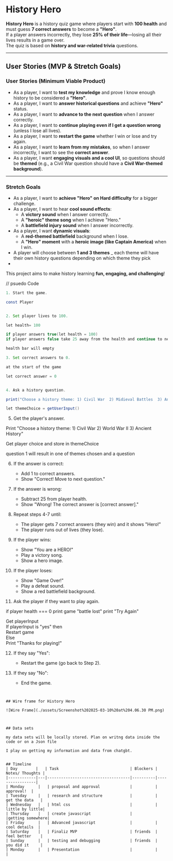 # History Hero

**History Hero** is a history quiz game where players start with **100 health** and must guess **7 correct answers** to become a **"Hero"**.  
If a player answers incorrectly, they lose **25% of their life**—losing all their lives results in a game over.  
The quiz is based on **history and war-related trivia** questions.  

---

## User Stories (MVP & Stretch Goals)

### User Stories (Minimum Viable Product)
- As a player, I want to **test my knowledge** and prove I know enough history to be considered a **"Hero"**.
- As a player, I want to **answer historical questions** and achieve **"Hero"** status.
- As a player, I want to **advance to the next question** when I answer correctly.
- As a player, I want to **continue playing even if I get a question wrong** (unless I lose all lives).
- As a player, I want to **restart the game** whether I win or lose and try again.
- As a player, I want to **learn from my mistakes**, so when I answer incorrectly, I want to see the **correct answer**.
- As a player, I want **engaging visuals and a cool UI**, so questions should be **themed** (e.g., a Civil War question should have a **Civil War-themed background**).

---

### Stretch Goals
- As a player, I want to **achieve "Hero" on Hard difficulty** for a bigger challenge.
- As a player, I want to hear **cool sound effects**:
  - A **victory sound** when I answer correctly.
  - A **"heroic" theme song** when I achieve "Hero."
  - A **battlefield injury sound** when I answer incorrectly.
- As a player, I want **dynamic visuals**:
  - A **red-themed battlefield** background when I lose.
  - A **"Hero" moment** with a **heroic image (like Captain America)** when I win.
 - A player will choose between **1 and 3 themes**
 _ each theme will have their own history questions depending on which theme they pick
 -  

This project aims to make history learning **fun, engaging, and challenging**! 



// psuedo Code 

```java
1. Start the game.

const Player 


2. Set player lives to 100.

let health= 100

if player answers true(let health = 100)
if player answers false take 25 away from the health and continue to next question(let health = 75)

health bar will empty 

3. Set correct answers to 0.

at the start of the game 

let correct answer = 0


4. Ask a history question.

print("Choose a history theme: 1) Civil War  2) Midieval Battles  3) Ancient History")  

let themeChoice = getUserInput() 
```

5. Get the player's answer.

Print "Choose a history theme: 1) Civil War  2) World War II  3) Ancient History"  

Get player choice and store in themeChoice  

question 1 will result in one of themes chosen and a question 


6. If the answer is correct:
      - Add 1 to correct answers.
      - Show "Correct! Move to next question."

7. If the answer is wrong:
      - Subtract 25 from player health.
      - Show "Wrong! The correct answer is [correct answer]."

8. Repeat steps 4-7 until:
      - The player gets 7 correct answers (they win) and it shows "Hero!"
      - The player runs out of lives (they lose).

9. If the player wins:
      - Show "You are a HERO!"
      - Play a victory song.
      - Show a hero image.

10. If the player loses:
      - Show "Game Over!"
      - Play a defeat sound.
      - Show a red battlefield background.

11. Ask the player if they want to play again.

if player health === 0 
print game "battle lost"
print "Try Again"

 Get playerInput  
    If playerInput is "yes" then  
        Restart game  
    Else  
        Print "Thanks for playing!"  

12. If they say "Yes":
      - Restart the game (go back to Step 2).

13. If they say "No":
      - End the game.
```


## Wire frame for History Hero 

![Wire Frame](./assets/Screenshot%202025-03-10%20at%204.06.30 PM.png)



## Data sets 

my data sets will be locally stored. Plan on writng data inside the code or on a Json file 

I play on getting my information and data from chatgbt. 


## Timeline
| Day        |   | Task                               | Blockers | Notes/ Thoughts |
|------------|---|------------------------------------|----------|-----------------|
| Monday      |   | proposal and approval             |          |      approval!  |
| Tuesday     |   | research and structure            |          |  get the data   |
| Wednesday   |   | html css                          |          | little by little|
| Thursday    |   | create javascript                 |          |getting somewhere|
| Friday      |   | Advanced javascript               |          |   cool details  |
| Saturday    |   | Finaliz MVP                       | friends  |  feel better    |
| Sunday      |   | testing and debugging             | friends  |  you did it     |
| Monday      |   | Presentation                      |          |                 |
